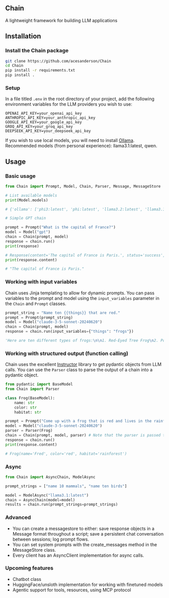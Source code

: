 ## Chain

A lightweight framework for building LLM applications

## Installation

### Install the Chain package
```bash
git clone https://github.com/acesanderson/Chain
cd Chain
pip install -r requirements.txt
pip install .
```
### Setup

In a file titled `.env` in the root directory of your project, add the following environment variables for the LLM providers you wish to use:

```
OPENAI_API_KEY=your_openai_api_key
ANTHROPIC_API_KEY=your_anthropic_api_key
GOOGLE_API_KEY=your_google_api_key
GROQ_API_KEY=your_groq_api_key
DEEPSEEK_API_KEY=your_deepseek_api_key
```

If you wish to use local models, you will need to install [Ollama](https://github.com/ollama/ollama). Recommended models (from personal experience): llama3.1:latest, qwen.

## Usage

### Basic usage
```python
from Chain import Prompt, Model, Chain, Parser, Message, MessageStore

# List available models
print(Model.models)

# {'ollama': ['phi3:latest', 'phi:latest', 'llama3.2:latest', 'llama3.1:latest', 'llama3.1:70b-instruct-q2_K', 'dolphin-mixtral:latest', 'dolphin-mixtral:8x7b', 'mistral:latest'], 'openai': ['gpt-4o', 'gpt-4-turbo', 'gpt-3.5-turbo-0125', 'gpt-4o-mini', 'o1-preview', 'o1-mini'], 'anthropic': ['claude-3-opus-20240229', 'claude-3-sonnet-20240229', 'claude-3-haiku-20240307', 'claude-3-5-sonnet-20240620'], 'google': ['gemini-1.5-pro-latest', 'gemini-1.5-flash-latest', 'gemini-1.0-pro-latest'], 'groq': ['llama3-8b-8192', 'llama3-70b-8192', 'mixtral-8x7b-32768', 'gemma-7b-it']}

# Simple GPT chain

prompt = Prompt("What is the capital of France?")
model = Model("gpt")
chain = Chain(prompt, model)
response = chain.run()
print(response)

# Response(content='The capital of France is Paris.', status='success', prompt='What is the capitol of France?', model='gpt-4o', duration=0.9836819171905518, messages=[], variables=<built-in function input>)
print(response.content)

# "The capital of France is Paris."
```

### Working with input variables

Chain uses Jinja templating to allow for dynamic prompts. You can pass variables to the prompt and model using the `input_variables` parameter in the `Chain` and `Prompt` classes.

```python
prompt_string = "Name ten {{things}} that are red."
prompt = Prompt(prompt_string)
model = Model("claude-3-5-sonnet-20240620")
chain = Chain(prompt, model)
response = chain.run(input_variables={"things": "frogs"})

'Here are ten different types of frogs:\n\n1. Red-Eyed Tree Frog\n2. Poison Dart Frog\n3. American Bullfrog\n4. African Clawed Frog\n5. Green Tree Frog\n6. Glass Frog\n7. Tomato Frog\n8. Pacman Frog (Horned Frog)\n9. Northern Leopard Frog\n10. Goliath Frog\n\nThese frogs represent a diverse range of species from various habitats around the world, each with unique characteristics and adaptations.'
```

### Working with structured output (function calling)

Chain uses the excellent [Instructor](https://github.com/instructor-ai/instructor) library to get pydantic objects from LLM calls. You can use the `Parser` class to parse the output of a chain into a pydantic object.

```python
from pydantic import BaseModel
from Chain import Parser

class Frog(BaseModel):
    name: str
    color: str
    habitat: str

prompt = Prompt("Come up with a frog that is red and lives in the rainforest")
model = Model("claude-3-5-sonnet-20240620")
parser = Parser(Frog)
chain = Chain(prompt, model, parser) # Note that the parser is passed to the Chain class in initialization
response = chain.run()
print(response.content)

# Frog(name='Fred', color='red', habitat='rainforest')
```

### Async

```python
from Chain import AsyncChain, ModelAsync

prompt_strings = ["name 10 mammals", "name ten birds"]

model = ModelAsync("llama3.1:latest")
chain = AsyncChain(model=model)
results = chain.run(prompt_strings=prompt_strings)
```


### Advanced
- You can create a messagestore to either: save response objects in a Message format throughout a script; save a persistent chat conversation between sessions; log prompt flows.
- You can set system prompts with the create_messages method in the MessageStore class.
- Every client has an AsyncClient implementation for async calls.

### Upcoming features
- Chatbot class
- HuggingFace/unsloth implementation for working with finetuned models
- Agentic support for tools, resources, using MCP protocol


